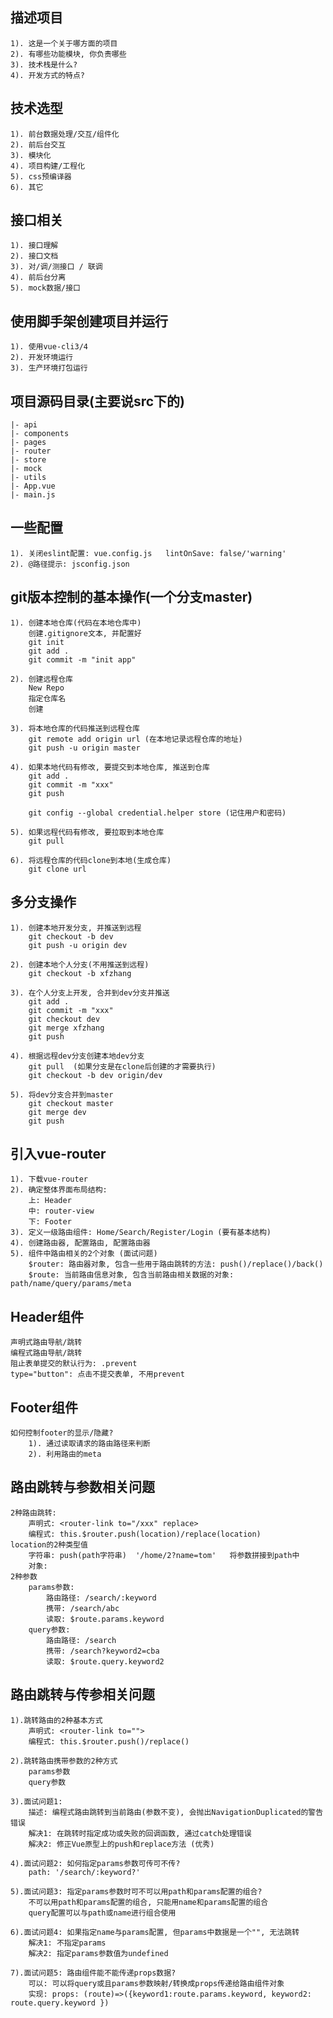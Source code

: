 ## 描述项目
	1). 这是一个关于哪方面的项目
	2). 有哪些功能模块, 你负责哪些
	3). 技术栈是什么?
	4). 开发方式的特点?

## 技术选型
	1). 前台数据处理/交互/组件化
	2). 前后台交互
	3). 模块化
	4). 项目构建/工程化
	5). css预编译器
	6). 其它

## 接口相关
	1). 接口理解
	2). 接口文档
	3). 对/调/测接口 / 联调
	4). 前后台分离
	5). mock数据/接口

## 使用脚手架创建项目并运行
	1). 使用vue-cli3/4
	2). 开发环境运行
	3). 生产环境打包运行

## 项目源码目录(主要说src下的)
	|- api
	|- components
	|- pages
	|- router
	|- store
	|- mock
	|- utils
	|- App.vue
	|- main.js

## 一些配置
	1). 关闭eslint配置: vue.config.js   lintOnSave: false/'warning'
	2). @路径提示: jsconfig.json

## git版本控制的基本操作(一个分支master)
	1). 创建本地仓库(代码在本地仓库中)
	    创建.gitignore文本, 并配置好
	    git init
	    git add .
	    git commit -m "init app"
	
	2). 创建远程仓库
	    New Repo
	    指定仓库名
	    创建		
	
	3). 将本地仓库的代码推送到远程仓库
	    git remote add origin url (在本地记录远程仓库的地址)
	    git push -u origin master
	
	4). 如果本地代码有修改, 要提交到本地仓库, 推送到仓库
	    git add .
	    git commit -m "xxx"
	    git push
	
	    git config --global credential.helper store (记住用户和密码)
	
	5). 如果远程代码有修改, 要拉取到本地仓库
	    git pull
	
	6). 将远程仓库的代码clone到本地(生成仓库)
	    git clone url

## 多分支操作
	1). 创建本地开发分支, 并推送到远程
	    git checkout -b dev
	    git push -u origin dev
	
	2). 创建本地个人分支(不用推送到远程)
	    git checkout -b xfzhang
	
	3). 在个人分支上开发, 合并到dev分支并推送
	    git add .
	    git commit -m "xxx"
	    git checkout dev
	    git merge xfzhang
	    git push
	
	4). 根据远程dev分支创建本地dev分支
	    git pull  (如果分支是在clone后创建的才需要执行)
	    git checkout -b dev origin/dev
	
	5). 将dev分支合并到master
	    git checkout master
	    git merge dev
	    git push

## 引入vue-router
	1). 下载vue-router
	2). 确定整体界面布局结构:
		上: Header
		中: router-view
		下: Footer
	3). 定义一级路由组件: Home/Search/Register/Login (要有基本结构)
	4). 创建路由器, 配置路由, 配置路由器
	5). 组件中路由相关的2个对象 (面试问题)
		$router: 路由器对象, 包含一些用于路由跳转的方法: push()/replace()/back()
		$route: 当前路由信息对象, 包含当前路由相关数据的对象: path/name/query/params/meta

## Header组件
	声明式路由导航/跳转
	编程式路由导航/跳转
	阻止表单提交的默认行为: .prevent
	type="button": 点击不提交表单, 不用prevent


## Footer组件
	如何控制footer的显示/隐藏?
		1). 通过读取请求的路由路径来判断
      	2). 利用路由的meta

## 路由跳转与参数相关问题
	2种路由跳转:
		声明式: <router-link to="/xxx" replace>
		编程式: this.$router.push(location)/replace(location)
	location的2种类型值
		字符串: push(path字符串)  '/home/2?name=tom'   将参数拼接到path中
		对象:
	2种参数
		params参数:
			路由路径: /search/:keyword
			携带: /search/abc
			读取: $route.params.keyword
		query参数:
			路由路径: /search
			携带: /search?keyword2=cba
			读取: $route.query.keyword2

## 路由跳转与传参相关问题
	1).跳转路由的2种基本方式
        声明式: <router-link to="">
        编程式: this.$router.push()/replace()
	
	2).跳转路由携带参数的2种方式
        params参数
        query参数
	
	3).面试问题1: 
		描述: 编程式路由跳转到当前路由(参数不变), 会抛出NavigationDuplicated的警告错误
	    解决1: 在跳转时指定成功或失败的回调函数, 通过catch处理错误
		解决2: 修正Vue原型上的push和replace方法 (优秀)
	
	4).面试问题2: 如何指定params参数可传可不传?
		path: '/search/:keyword?'
	
	5).面试问题3: 指定params参数时可不可以用path和params配置的组合?
		不可以用path和params配置的组合, 只能用name和params配置的组合
		query配置可以与path或name进行组合使用
	
	6).面试问题4: 如果指定name与params配置, 但params中数据是一个"", 无法跳转
	    解决1: 不指定params
		解决2: 指定params参数值为undefined
	
	7).面试问题5: 路由组件能不能传递props数据?
	    可以: 可以将query或且params参数映射/转换成props传递给路由组件对象
		实现: props: (route)=>({keyword1:route.params.keyword, keyword2: route.query.keyword })